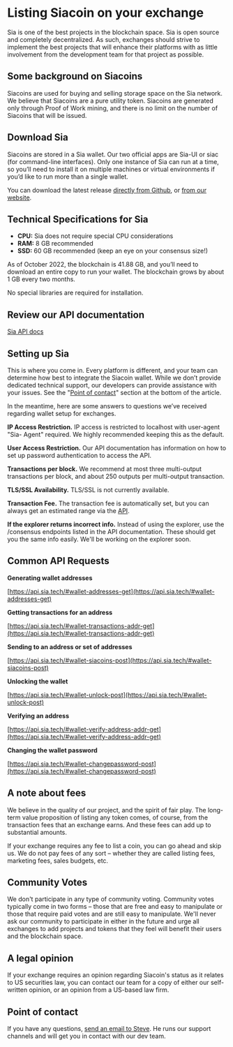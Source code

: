# Listing Siacoin on your exchange

Sia is one of the best projects in the blockchain space. Sia is open source and completely decentralized. As such, exchanges should strive to implement the best projects that will enhance their platforms with as little involvement from the development team for that project as possible.

## Some background on Siacoins

Siacoins are used for buying and selling storage space on the Sia network. We believe that Siacoins are a pure utility token. Siacoins are generated only through Proof of Work mining, and there is no limit on the number of Siacoins that will be issued.

## Download Sia

Siacoins are stored in a Sia wallet. Our two official apps are Sia-UI or siac (for command-line interfaces). Only one instance of Sia can run at a time, so you’ll need to install it on multiple machines or virtual environments if you’d like to run more than a single wallet.

You can download the latest release [directly from Github](https://github.com/SiaFoundation/siad/releases), or [from our website](https://sia.tech/get-started).

## Technical Specifications for Sia

* **CPU:** Sia does not require special CPU considerations
* **RAM:** 8 GB recommended
* **SSD:** 60 GB recommended (keep an eye on your consensus size!)

As of October 2022, the blockchain is 41.88 GB, and you’ll need to download an entire copy to run your wallet. The blockchain grows by about 1 GB every two months.

No special libraries are required for installation.

## Review our API documentation

[Sia API docs](https://api.sia.tech)

## Setting up Sia

This is where you come in. Every platform is different, and your team can determine how best to integrate the Siacoin wallet. While we don’t provide dedicated technical support, our developers can provide assistance with your issues. See the "[Point of contact](listing-siacoin-on-your-exchange.md#point-of-contact)" section at the bottom of the article.

In the meantime, here are some answers to questions we’ve received regarding wallet setup for exchanges.

**IP Access Restriction.** IP access is restricted to localhost with user-agent "Sia- Agent" required. We highly recommended keeping this as the default.

**User Access Restriction.** Our API documentation has information on how to set up password authentication to access the API.

**Transactions per block.** We recommend at most three multi-output transactions per block, and about 250 outputs per multi-output transaction.

**TLS/SSL Availability.** TLS/SSL is not currently available.

**Transaction Fee.** The transaction fee is automatically set, but you can always get an estimated range via the [API](https://api.sia.tech/#tpool-fee-get).

**If the explorer returns incorrect info.** Instead of using the explorer, use the /consensus endpoints listed in the API documentation. These should get you the same info easily. We'll be working on the explorer soon.

## Common API Requests

**Generating wallet addresses**

[https://api.sia.tech/#wallet-addresses-get](https://api.sia.tech/#wallet-addresses-get)

**Getting transactions for an address**

[https://api.sia.tech/#wallet-transactions-addr-get](https://api.sia.tech/#wallet-transactions-addr-get)

**Sending to an address or set of addresses**

[https://api.sia.tech/#wallet-siacoins-post](https://api.sia.tech/#wallet-siacoins-post)

**Unlocking the wallet**

[https://api.sia.tech/#wallet-unlock-post](https://api.sia.tech/#wallet-unlock-post)

**Verifying an address**

[https://api.sia.tech/#wallet-verify-address-addr-get](https://api.sia.tech/#wallet-verify-address-addr-get)

**Changing the wallet password**

[https://api.sia.tech/#wallet-changepassword-post](https://api.sia.tech/#wallet-changepassword-post)

## A note about fees

We believe in the quality of our project, and the spirit of fair play. The long-term value proposition of listing any token comes, of course, from the transaction fees that an exchange earns. And these fees can add up to substantial amounts.

If your exchange requires any fee to list a coin, you can go ahead and skip us. We do not pay fees of any sort – whether they are called listing fees, marketing fees, sales budgets, etc.

## Community Votes

We don't participate in any type of community voting. Community votes typically come in two forms – those that are free and easy to manipulate or those that require paid votes and are still easy to manipulate. We'll never ask our community to participate in either in the future and urge all exchanges to add projects and tokens that they feel will benefit their users and the blockchain space.

## A legal opinion

If your exchange requires an opinion regarding Siacoin's status as it relates to US securities law, you can contact our team for a copy of either our self-written opinion, or an opinion from a US-based law firm.

## Point of contact

If you have any questions, [send an email to Steve](mailto:steve@sia.tech). He runs our support channels and will get you in contact with our dev team.
